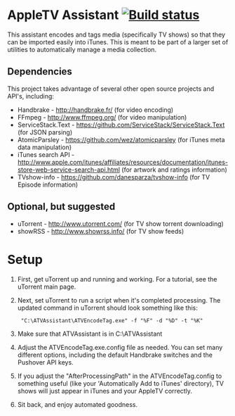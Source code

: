 AppleTV Assistant [![Build status](https://ci.appveyor.com/api/projects/status/pnefh1asf5hblxm2?svg=true)](https://ci.appveyor.com/project/danesparza/atvassistant)
==================

This assistant encodes and tags media (specifically TV shows) so that they can be 
imported easily into iTunes.  This is meant to be part of a larger set of utilities 
to automatically manage a media collection.

Dependencies
-------------
This project takes advantage of several other open source projects and API's, including:

* Handbrake - http://handbrake.fr/ (for video encoding)
* FFmpeg - http://www.ffmpeg.org/ (for video manipulation)
* ServiceStack.Text - https://github.com/ServiceStack/ServiceStack.Text (for JSON parsing)
* AtomicParsley - https://github.com/wez/atomicparsley (for iTunes meta data manipulation)
* iTunes search API - http://www.apple.com/itunes/affiliates/resources/documentation/itunes-store-web-service-search-api.html (for artwork and ratings information)
* TVshow-info - https://github.com/danesparza/tvshow-info (for TV Episode information)

Optional, but suggested
------------------------
* uTorrent - http://www.utorrent.com/ (for TV show torrent downloading)
* showRSS - http://www.showrss.info/ (for TV show feeds)

Setup
=====
1. First, get uTorrent up and running and working.  For a tutorial, see the uTorrent main page.
2. Next, set uTorrent to run a script when it's completed processing.  The updated command in uTorrent should look something like this:

		"C:\ATVAssistant\ATVEncodeTag.exe" -f "%F" -d "%D" -t "%K" 

3. Make sure that ATVAssistant is in C:\ATVAssistant
4. Adjust the ATVEncodeTag.exe.config file as needed.  You can set many different options, including the default Handbrake switches and the Pushover API keys.
5. If you adjust the "AfterProcessingPath" in the ATVEncodeTag.config to something useful (like your 'Automatically Add to iTunes' directory), TV shows will just appear in iTunes and your AppleTV correctly.
6. Sit back, and enjoy automated goodness.

